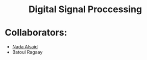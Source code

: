 <h1 align="center"> Digital Signal Proccessing</h1>


# Collaborators:
- <a href="https://github.com/NadaAlsaid">Nada Alsaid</a><br>
- Batoul Ragaay
